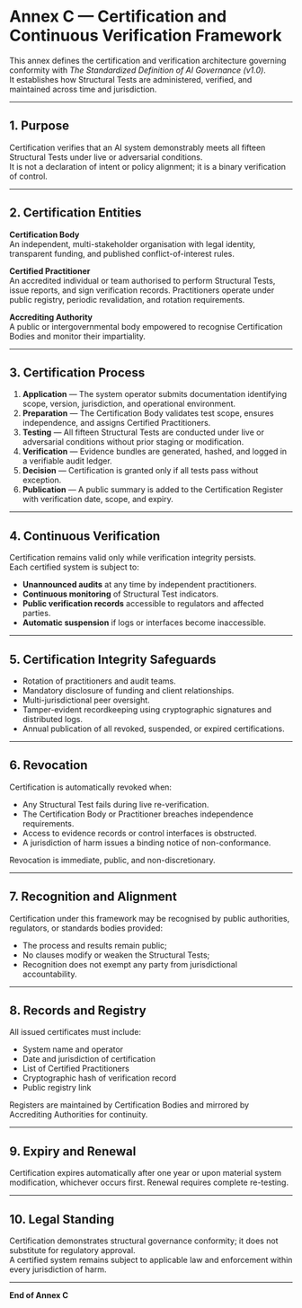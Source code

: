 # Annex C — Certification and Continuous Verification Framework

This annex defines the certification and verification architecture governing conformity with *The Standardized Definition of AI Governance (v1.0)*.  
It establishes how Structural Tests are administered, verified, and maintained across time and jurisdiction.

---

## 1. Purpose
Certification verifies that an AI system demonstrably meets all fifteen Structural Tests under live or adversarial conditions.  
It is not a declaration of intent or policy alignment; it is a binary verification of control.

---

## 2. Certification Entities
**Certification Body**  
An independent, multi-stakeholder organisation with legal identity, transparent funding, and published conflict-of-interest rules.

**Certified Practitioner**  
An accredited individual or team authorised to perform Structural Tests, issue reports, and sign verification records. Practitioners operate under public registry, periodic revalidation, and rotation requirements.

**Accrediting Authority**  
A public or intergovernmental body empowered to recognise Certification Bodies and monitor their impartiality.

---

## 3. Certification Process
1. **Application** — The system operator submits documentation identifying scope, version, jurisdiction, and operational environment.  
2. **Preparation** — The Certification Body validates test scope, ensures independence, and assigns Certified Practitioners.  
3. **Testing** — All fifteen Structural Tests are conducted under live or adversarial conditions without prior staging or modification.  
4. **Verification** — Evidence bundles are generated, hashed, and logged in a verifiable audit ledger.  
5. **Decision** — Certification is granted only if all tests pass without exception.  
6. **Publication** — A public summary is added to the Certification Register with verification date, scope, and expiry.

---

## 4. Continuous Verification
Certification remains valid only while verification integrity persists.  
Each certified system is subject to:
- **Unannounced audits** at any time by independent practitioners.  
- **Continuous monitoring** of Structural Test indicators.  
- **Public verification records** accessible to regulators and affected parties.  
- **Automatic suspension** if logs or interfaces become inaccessible.

---

## 5. Certification Integrity Safeguards
- Rotation of practitioners and audit teams.  
- Mandatory disclosure of funding and client relationships.  
- Multi-jurisdictional peer oversight.  
- Tamper-evident recordkeeping using cryptographic signatures and distributed logs.  
- Annual publication of all revoked, suspended, or expired certifications.

---

## 6. Revocation
Certification is automatically revoked when:
- Any Structural Test fails during live re-verification.  
- The Certification Body or Practitioner breaches independence requirements.  
- Access to evidence records or control interfaces is obstructed.  
- A jurisdiction of harm issues a binding notice of non-conformance.

Revocation is immediate, public, and non-discretionary.

---

## 7. Recognition and Alignment
Certification under this framework may be recognised by public authorities, regulators, or standards bodies provided:
- The process and results remain public;  
- No clauses modify or weaken the Structural Tests;  
- Recognition does not exempt any party from jurisdictional accountability.

---

## 8. Records and Registry
All issued certificates must include:
- System name and operator  
- Date and jurisdiction of certification  
- List of Certified Practitioners  
- Cryptographic hash of verification record  
- Public registry link

Registers are maintained by Certification Bodies and mirrored by Accrediting Authorities for continuity.

---

## 9. Expiry and Renewal
Certification expires automatically after one year or upon material system modification, whichever occurs first. Renewal requires complete re-testing.

---

## 10. Legal Standing
Certification demonstrates structural governance conformity; it does not substitute for regulatory approval.  
A certified system remains subject to applicable law and enforcement within every jurisdiction of harm.

---

**End of Annex C**

